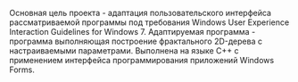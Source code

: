 Основная цель проекта - адаптация пользовательского интерфейса рассматриваемой программы под требования Windows User Experience Interaction Guidelines for Windows 7. Адаптируемая программа - программа выполняющая построение фрактального 2D-дерева с настраиваемыми параметрами. Выполнена на языке C++ с применением интерфейса программирования приложений Windows Forms.
